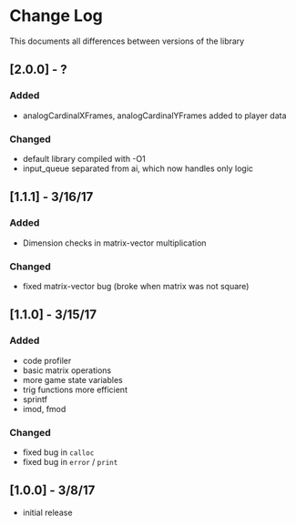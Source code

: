 # Change Log
This documents all differences between versions of the library

## [2.0.0] - ?

### Added

- analogCardinalXFrames, analogCardinalYFrames added to player data

### Changed

- default library compiled with -O1
- input_queue separated from ai, which now handles only logic

## [1.1.1] - 3/16/17

### Added

- Dimension checks in matrix-vector multiplication

### Changed

- fixed matrix-vector bug (broke when matrix was not square)

## [1.1.0] - 3/15/17

### Added

- code profiler
- basic matrix operations
- more game state variables
- trig functions more efficient
- sprintf
- imod, fmod

### Changed

- fixed bug in `calloc`
- fixed bug in `error` / `print`

## [1.0.0] - 3/8/17

- initial release

